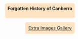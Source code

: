 <!DOCTYPE html>
<html>
<head>
<meta charset="utf-8">
<title>Display a map on a webpage</title>
<meta name="viewport" content="initial-scale=1,maximum-scale=1,user-scalable=no">
<link href="https://api.mapbox.com/mapbox-gl-js/v3.3.0/mapbox-gl.css" rel="stylesheet">
<script src="https://api.mapbox.com/mapbox-gl-js/v3.3.0/mapbox-gl.js"></script>
<style>
body { margin: 0; padding: 0; }
#map { position: absolute; top: 0; bottom: 0; width: 100%; }
#overlay {
    position: absolute;
    top: 70px;
    right: 10px;
    background-color: bisque;
    padding: 10px;
    border-radius: 5px;
	z-index: 1;
}
#overlay2 {
	position :absolute;
	top: 10px;
	right: 10px;
	background-color: bisque;
	padding: 8px;
	border-radius: 5px;
	z-index: 1;
	font: 18/24px 'Helvetica Neue'
}
</style>
</head>
<body>
<style>
	.mapboxgl-popup {
	   width: 500px;
	   border-radius: 15px;
	   background-color: #923d1e;
	   font:
		12px/18px 'Helvetica Neue',
		Arial,
		Helvetica,
		san-serif; 
}
.mapboxgl-popup #amusement-park {
	color: red;
}
	.mapboxgl-popup-content img {
		width: 220px;
		height: auto;
	}


</style>
<div id="map">
	<div id="overlay"> <a href="Gallery fixed.pdf" target="_blank" title="opens in a new window">  Extra Images Gallery</a> </div>
	<div id="overlay2" <p> <strong>Forgotten History of Canberra </strong> </p> </div>
</div>

<script>
	mapboxgl.accessToken = 'pk.eyJ1IjoibXJjbGlja3kiLCJhIjoiY2xzanFvdXZtMmxpMTJqbzBlcDI4Z2NyeSJ9.MiEmeJjNgosNIi3Q5gMJJA';

	const bounds = [
		[148.69, -35.73],
		[149.36, -35.11]
 	];

   const map = new mapboxgl.Map({
        container: 'map', // container ID
	style: 'mapbox://styles/mrclicky/clvxhnyva01sc01rj28qlgvk8',
        center: [-210.9, -35.3], // starting position [lng, lat]
        zoom: 10, // starting zoom
	maxBounds: bounds // Set the map's geographical boundaries
  	  });

   map.on('load', () => {
	map.addSource('places', {
	'type' : 'geojson',
	'data': {
	'type' : 'FeatureCollection',
	'features' : [
	{
			'type' : 'Feature',
			'properties' : {
				'description':
			'<strong> Air Disaster Memorial</strong><p>The Air Disaster Memorial is located in a small clearing in a pine forest off Pillagio Avenue. It was built in 1952 to commemorate a plane crash that occurred in 1940. A Lockheed Hudson crashed before landing at Canberra Airport, killing all of its passengers.</p> <img src="Air Disaster Memorial/memorial.jpg" /> <p>The passengers included the Minister for the Air, and the Minister for the Army as well as multiple other influential figures of the time. The plane crash had an effect on the war (WWII) due to the loss of influential figures in the Australian government. The location felt abandoned, with rumors circulating online that it’s haunted if visited at night. Despite these rumors my visit seemed normal.</p>',
	'icon' : 'Air Crash'
	},
	'geometry' : { 
	'type' : 'Point',
	'coordinates' : [149.22931, -35.31852]
			}
	},
	{
			'type' : 'Feature',
			'properties' : {
				'description':
			'<strong> Duntroon Dairy </strong> <p> The Duntroon Dairy is the oldest still standing building in Canberra. Part of the Duntroon estate, it was built to supply dairy products to the people living on the Limestone plains. The dairy had a innovative design to keep its products cool, such as a cool well leading into a natural spring and a heat area funneling up into the ceiling. The building was still in use up until the mid to late 20th century. Interestingly enough, one of the inhabitants of the building is the only person who lived on the Mugga lane ruins that I could find.</p> <img src="Duntroon Dairy/IMG_2054.jpg" />',
	'icon' : 'Dairy'
	},
	'geometry' : { 
	'type' : 'Point',
	'coordinates' : [149.15637, -35.301194]
			}
	},
	{
			'type' : 'Feature',
			'properties' : {
				'description':
			'<strong> Canberra Glassworks</strong> <p>I’m sure most people who live around the southside of the city will know of this location. The Canberra Glassworks is a large, impressive building with a lively market at the nearby old bus depot every Sunday. Yet, despite this, few people understand the building’s historical significance in the early days of Canberra’s life. The Glassworks was one of the largest buildings when it was first constructed in 1915 and, using coal powered steam turbines, generated power for all 1,000 ACT residents when it first opened. By 1936, the station was connected to the NSW electricity grid, meaning that it was no longer solely responsible for Canberra’s electricity. </p> <img src="Eastlake Powerstation/power.jpg" /> <p> After shutting down from its original use in 1957 the building was converted into a glassworks. </p>',
	'icon' : 'Powerstation'
	},
	'geometry' : { 
	'type' : 'Point',
	'coordinates' : [149.14377, -35.31159]
			}
	},
	{
            'type' : 'Feature',
            'properties' : {
                'description':
            '<strong> Orroral Valley Tracking Station </strong> <p> This location was a satellite tracking station opened in 1966, a year after the still standing Canberra deep space Communication complex. It was a fairly large complex that employed a large amount of staff and was used to track and communicate with satellites passing over the southern hemisphere, an area of the world with far less tracking technology than the northern hemisphere. </p> <https://i.imgur.com/M9I7iMf.jpeg" /> <p> Photo Jim Thompson, 26m antenna, 					The station had roles in the space shuttle program as well as a range of other integral projects. All that remains today is concrete foundations. Further research can be found <a href="https://i.imgur.com/M9I7iMf.jpeg" target="_blank" title="Opens in a new window"> here </a> </p>',
    'icon' : 'Dish'
    },
    'geometry' : {
    'type' : 'Point',
    'coordinates' : [148.94677, -35.61714]
            }
    },
	{
            'type' : 'Feature',
            'properties' : {
                'description':
            '<strong> Sound and Film Archive</strong> <p>A well known building near the centre of Canberra, many people know of the Sound and Film archive. The building itself however has a relatively unknown history. The Sound and Film Archive building was first built to be used as the Museum of Zoology. Within its construction you can find carved animals and pieces of australian history. Later, the museum changed its name to the Institute of Anatomy. A wide variety of pieces (e.g. skeletons) were stored in the Institute until it was converted to what it is today in 1984. For more click <a href="Sound and Media Archive/Archive pdf.pdf" target="_blank" title="Opens in a new window"> here </a></p> <img src="Sound and Media Archive/sound and media.jpg" />',
    'icon' : 'Film Archive'
    },
    'geometry' : {
    'type' : 'Point',
    'coordinates' : [149.12138, -35.28323]
            }
    },
	{
            'type' : 'Feature',
            'properties' : {
                'description':
            '<Strong> Mugga Lane Zoo </Strong> <p>The Mugga Lane zoo was a small zoo along Mugga Lane. It was first opened in 1979 as the first zoo in Canberra. The zoo was first intended to be like a natural garden park but, as its occupants became more diverse, this vision faded and eventually died. The zoo mostly held birds or Australian native animals, including wedge tailed eagles, monkeys and emus. After facing difficulties along its life, such as a drought in 1982 that required the construction of a small dam, nothing aside from a pile of rubbish remains today. The zoo was closed in 2002. The zoo has left a legacy that stays till today, with its closing, peacocks were released into parts of the suburbs Red Hill and Narrabundah. </p>',
    'icon' : 'zxee'
    },
    'geometry' : {
    'type' : 'Point',
    'coordinates' : [149.13209, -35.35943]
            }
    },
	{
            'type' : 'Feature',
            'properties' : {
                'description':
            '<strong> Mugga Lane Ruins </strong> <p>The rarely mentioned or researched location has puzzled many passers by. It lies just off the Mugga Lane, just before The Green Shed. It is an old stone construction that was estimated to have been built before 1878, although the little information I managed to find in my research process was possibly inaccurate.</p> <img src="Mugga Lane Ruins/IMG_2109.jpg" /> <p>The building was said to have been built as a outstation for employees of the Duntroon estate. A resident of the Duntroon Dairy, Elizabeth Mayo, lived their with her husband until his unfortunate death in 1880, when she moved to the Dairy.  </p>',
    'icon' : 'Air Crash'
    },
    'geometry' : {
    'type' : 'Point',
    'coordinates' : [149.13481, -35.37743]
            }
    },
	{
            'type' : 'Feature',
            'properties' : {
                'description':
            '<Strong> Belconnen former naval transmitting station </strong> <p>A former Naval Transmitter station used to stand in Belconnen. First built before the existence of the satellite city, the station finished its completion around the start of WW2. The station, once the most powerful satellite transmitter in the southern hemisphere, played a vital role throughout WW2, alongside the still standing HMAS Harman, its receiving counterpart.</p> <img src="Naval Transmitting Station/IMG_2130.jpg" /> <p>The building is a large red hall, with three 600ft tall radio towers on the site. The location has a long and interesting history until it closed in 2005. Click <a href="Naval Transmitting Station/Bels pdf.pdf" target="_blank" title="Opens in a new window"> here </a> to find out more. </p>',
    'icon' : 'Dish'
    },
    'geometry' : {
    'type' : 'Point',
    'coordinates' : [149.090065, -35.21999]
            }
    },
	{
            'type' : 'Feature',
            'properties' : {
                'description':
            '<strong> Canberra Hyatt</strong><p>The Hyatt Hotel, originally Hotel Canberra or Hostel No.1 has made a mark on Canberra’s history as the Capital of Australia. The hotel opened in 1924, its construction undertaken by the workers of Westlake. It was an unlicensed venue in its early years as ACT was the only state or territory in Australia to enforce prohibition. The building has had extensions built over its lifespan but the original parts of it remain the same. I had the opportunity to go on a tour led by the Director of the Hotel and was allowed into the presidential suite, a room that has been visited by Obama, Shinzo Abe and a multitude of other world leaders. </p> <img src="The Hyatt/hyatt.jpg" />',
    'icon' : 'Dairy'
    },
    'geometry' : {
    'type' : 'Point',
    'coordinates' : [149.125, -35.299]
            }
    },
	{
			'type' : 'Feature',
			'properties' : {
				'description':
			'<strong>Westlake Settlement</strong><p>Westlake was a workers camp used in the early period of the construction of the capital. It began as a collection of tents, used to house unmarried labourers. Due to the length of the job, semi-permanent cottages were constructed by a local Canberra contractor known as Howie. These cottages were for married workers and their families. These workers built some of the central landmarks of the capitals inner south such as Hostel No.1 (The Hyatt) and the Old Parliament. Image: Rusted Axehead found on site of westlake</p> <img src="Westlake Workers Camp/IMG_2013.jpg" />',
	'icon' : 'Westlake'
	},
	'geometry' : { 
	'type' : 'Point',
	'coordinates' : [149.11443, -35.30127]
			}
		}
		]
	}
});
	map.addLayer({
	'id' : 'places',
	'type': 'symbol',
	'source': 'places',
	'layout' : {
		'icon-image' : ['get', 'icon'],
		'icon-allow-overlap' : true,
	'icon-size' : 0.25,
	}
});


map.on('click', 'places', (e) => {

const coordinates = e.features[0].geometry.coordinates.slice();
const description = e.features[0].properties.description;

while (Math.abs(e.lngLat.lng - coordinates[0]) > 180) {
	coordinates[0] += e.lngLat.lng > coordinates[0] ? 360 : -360;
     }

            new mapboxgl.Popup()
                .setLngLat(coordinates)
                .setHTML(description)
                .addTo(map);
        });

        // Change the cursor to a pointer when the mouse is over the places layer.
        map.on('mouseenter', 'places', () => {
            map.getCanvas().style.cursor = 'pointer';
        });

        // Change it back to a pointer when it leaves.
        map.on('mouseleave', 'places', () => {
            map.getCanvas().style.cursor = '';
        });
    });


</script>
</body>
</html>

